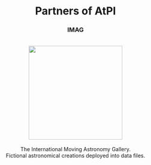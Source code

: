 <h1 align="center">Partners of AtPI</h1>
<h3 align="center">IMAG</h3>
<p align="center"><br>
  <img style="width:250px" src="https://media.discordapp.net/attachments/1146406609094967337/1202559211469283328/OIG1-modified.png?ex=65e9950a&is=65d7200a&hm=4456e91c5248deecaaf557b1a280ba7cd574ec1d861f782cd6f8dc83c6b495e1&=&format=webp&quality=lossless&width=662&height=662"><br><br>
  The International Moving Astronomy Gallery. <br>
  Fictional astronomical creations deployed into data files.
</p>
